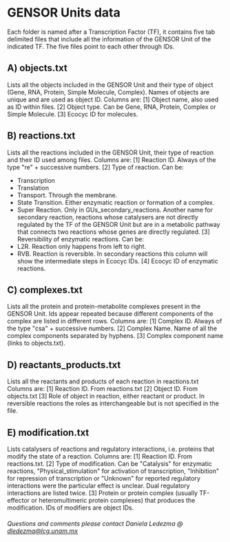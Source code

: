 
# GENSOR Units data

Each folder is named after a Transcription Factor (TF), it contains five tab delimited files that include all the information of the GENSOR Unit of the indicated TF. The five files point to each other through IDs.

## A) objects.txt
Lists all the objects included in the GENSOR Unit and their type of object (Gene, RNA, Protein, Simple Molecule, Complex). Names of objects are unique and are used as object ID. Columns are:
[1] Object name, also used as ID within files.
[2] Object type. Can be Gene, RNA, Protein, Complex or Simple Molecule.
[3] Ecocyc ID for molecules.

## B) reactions.txt
Lists all the reactions included in the GENSOR Unit, their type of reaction and their ID used among files. Columns are:
[1] Reaction ID. Always of the type "re" + successive numbers.
[2] Type of reaction. Can be:
   + Transcription
   + Translation
   + Transport. Through the membrane.
   + State Transition. Either enzymatic reaction or formation of a complex.
   + Super Reaction. Only in GUs_secondary_reactions. Another name for secondary reaction, reactions whose catalysers are not directly regulated by the TF of the GENSOR Unit but are in a metabolic pathway that connects two reactions whose genes are directly regulated. 
[3] Reversibility of enzymatic reactions. Can be:
   + L2R. Reaction only happens from left to right.
   + RVB. Reaction is reversible.
     In secondary reactions this column will show the intermediate steps in Ecocyc IDs.
[4] Ecocyc ID of enzymatic reactions.

## C) complexes.txt
Lists all the protein and protein-metabolite complexes present in the GENSOR Unit. Ids appear repeated because different components of the complex are listed in different rows. Columns are:
[1] Complex ID. Always of the type "csa" + successive numbers.
[2] Complex Name. Name of all the complex components separated by hyphens.
[3] Complex component name (links to objects.txt).

## D) reactants_products.txt
Lists all the reactants and products of each reaction in reactions.txt Columns are:
[1] Reaction ID. From reactions.txt
[2] Object ID. From objects.txt
[3] Role of object in reaction, either reactant or product. In reversible reactions the roles as interchangeable but is not specified in the file.

## E) modification.txt
Lists catalysers of reactions and regulatory interactions, i.e. proteins that modify the state of a reaction. Columns are:
[1] Reaction ID. From reactions.txt.
[2] Type of modification. Can be "Catalysis" for enzymatic reactions, "Physical_stimulation" for activation of transcription, "Inhibition" for repression of transcription or "Unknown" for reported regulatory interactions were the particular effect is unclear. Dual regulatory interactions are listed twice. 
[3] Protein or protein complex (usually TF-effector or heteromultimeric protein complexes) that produces the modification. IDs of modifiers are object IDs.


###### Questions and comments please contact Daniela Ledezma @ dledezma@lcg.unam.mx 
